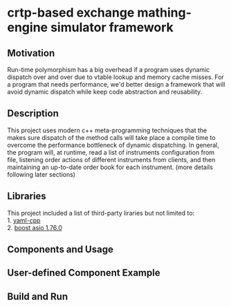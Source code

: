 # crtp-based exchange mathing-engine simulator framework

## Motivation
  Run-time polymorphism has a big overhead if a program uses dynamic dispatch over and over due to vtable lookup and memory cache misses. For a program that needs performance, we'd better design a framework that will avoid dynamic dispatch while keep code abstraction and reusability.

## Description
  This project uses modern c++ meta-programming techniques that the makes sure dispatch of the method calls will take place a compile time to overcome the performance bottleneck of dynamic dispatching. In general, the program will, at runtime, read a list of instruments configuration from file, listening order actions of different instruments from clients, and then maintaining an up-to-date order book for each instrument. (more details following later sections)

## Libraries
  This project included a list of third-party liraries but not limited to:  
    1. [yaml-cpp](https://github.com/jbeder/yaml-cpp) </br>
    2. [boost asio 1.76.0](https://www.boost.org/doc/libs/1_76_0/doc/html/boost_asio.html)
    
## Components and Usage

## User-defined Component Example

## Build and Run
